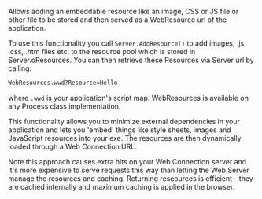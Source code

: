 ﻿Allows adding an embeddable resource like an image, CSS or JS file or other file to be stored and then served as a WebResource url of the application. 

To use this functionality you call `Server.AddResource()` to add images, .js, .css, .htm files etc. to the resource pool which is stored in Server.oResources. You can then retrieve these Resources via Server url by calling:

```txt
WebResources.wwd?Resource=Hello 
```

where `.wwd` is your application's script map. WebResources is available on any Process class implementation.

This functionality allows you to minimize external dependencies in your application and lets you 'embed' things like style sheets, images and JavaScript resources into your exe. The resources are then dynamically loaded through a Web Connection URL.

Note this approach causes extra hits on your Web Connection server and it's more expensive to serve requests this way than letting the Web Server manage the resources and caching. Returning reseources is efficient - they are cached internally and maximum caching is applied in the browser.